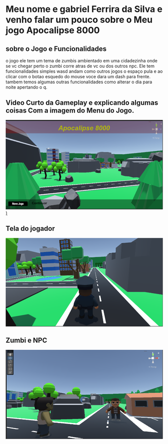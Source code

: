 # Meu nome e gabriel Ferrira da Silva e venho falar um pouco sobre o Meu jogo Apocalipse 8000

## sobre o Jogo e Funcionalidades
o jogo ele tem um tema de zumbis ambientado em uma cidadezinha onde se vc chegar perto o zumbi corre atras de vc ou dos outros npc. Ele tem funcionalidades simples wasd andam como outros jogos o espaço pula e ao clicar com o botao esquedo do mouse voce dara um dash para frente. tambem temos algumas outras funcionalidades como alterar o dia para noite apertando o q.

## Video Curto da Gameplay e explicando algumas coisas Com a imagem do Menu do Jogo.
[![Vídeo de Apresentação](https://github.com/Gabriel-S-E8/Projeto-Jogo/blob/main/Menu.png)
)](https://www.youtube.com/watch?v=8YYgRikKdEQ)

## Tela do jogador 
![image](https://github.com/Gabriel-S-E8/Projeto-Jogo/blob/main/Print%202%20.png)

## Zumbi e NPC
![image](https://github.com/Gabriel-S-E8/Projeto-Jogo/blob/main/print%201.png)

